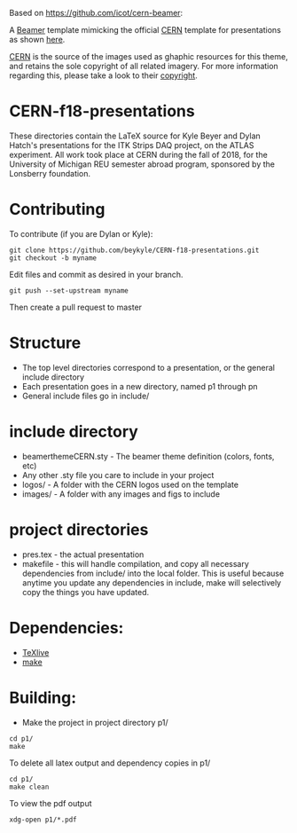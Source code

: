 
Based on https://github.com/icot/cern-beamer:

A [Beamer](https://bitbucket.org/rivanvx/beamer/wiki/Home) template mimicking
the official [CERN](www.cern.ch) template for presentations as shown
[here](http://design-guidelines.web.cern.ch/presentations).

[CERN](www.cern.ch) is the source of the images used as ghaphic resources for
this theme, and retains the sole copyright of all related imagery.
For more information regarding this, please take a look to their
[copyright](http://cern.ch/copyright).

CERN-f18-presentations
===========

These directories contain the LaTeX source for Kyle Beyer and Dylan Hatch's presentations for the ITK Strips DAQ 
project, on the ATLAS experiment. All work took place at CERN during the fall of 2018, for the University of Michigan REU semester abroad program, sponsored by the Lonsberry foundation.

Contributing
===

To contribute (if you are Dylan or Kyle):

```console 
git clone https://github.com/beykyle/CERN-f18-presentations.git
git checkout -b myname 
```

Edit files and commit as desired in your branch. 

```console
git push --set-upstream myname
```

Then create a pull request to master


Structure
====

 * The top level directories correspond to a presentation, or the general include directory
 * Each presentation goes in a new directory, named p1 through pn
 * General include files go in include/ 


include directory
=====

 * beamerthemeCERN.sty - The beamer theme definition (colors, fonts, etc)
 * Any other .sty file you care to include in your project
 * logos/ - A folder with the CERN logos used on the template
 * images/ - A folder with any images and figs to include

project directories
===

 * pres.tex - the actual presentation
 * makefile - this will handle compilation, and copy all necessary dependencies from include/ into the local folder. This is useful because anytime you update any dependencies in include, make will selectively copy the things you have updated.


Dependencies:
===
 * [TeXlive](http://www.tug.org/texlive/) 
 * [make](https://www.gnu.org/software/make/)
 
Building:
===
* Make the project in project directory p1/
```console
cd p1/
make
```

To delete all latex output and dependency copies in p1/
```console 
cd p1/
make clean
```

To view the pdf output 
```console 
xdg-open p1/*.pdf 
```


